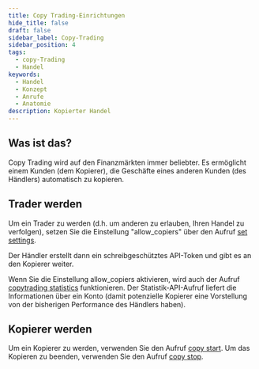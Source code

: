 ```yaml
---
title: Copy Trading-Einrichtungen
hide_title: false
draft: false
sidebar_label: Copy-Trading
sidebar_position: 4
tags:
  - copy-Trading
  - Handel
keywords:
  - Handel
  - Konzept
  - Anrufe
  - Anatomie
description: Kopierter Handel
---
```


## Was ist das?

Copy Trading wird auf den Finanzmärkten immer beliebter. Es ermöglicht einem Kunden (dem Kopierer), die Geschäfte eines anderen Kunden (des Händlers) automatisch zu kopieren.

## Trader werden

Um ein Trader zu werden (d.h. um anderen zu erlauben, Ihren Handel zu verfolgen), setzen Sie die Einstellung "allow_copiers" über den Aufruf [set settings](/api-explorer#set_settings).

Der Händler erstellt dann ein schreibgeschütztes API-Token und gibt es an den Kopierer weiter.

Wenn Sie die Einstellung allow_copiers aktivieren, wird auch der Aufruf [copytrading statistics](/api-explorer#copytrading_statistics) funktionieren. Der Statistik-API-Aufruf liefert die Informationen über ein Konto (damit potenzielle Kopierer eine Vorstellung von der bisherigen Performance des Händlers haben).

## Kopierer werden

Um ein Kopierer zu werden, verwenden Sie den Aufruf [copy start](/api-explorer#copy_start). Um das Kopieren zu beenden, verwenden Sie den Aufruf [copy stop](/api-explorer#copy_stop).
